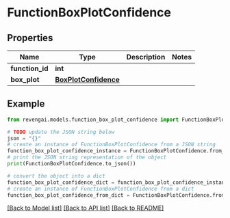 # FunctionBoxPlotConfidence


## Properties

Name | Type | Description | Notes
------------ | ------------- | ------------- | -------------
**function_id** | **int** |  | 
**box_plot** | [**BoxPlotConfidence**](BoxPlotConfidence.md) |  | 

## Example

```python
from revengai.models.function_box_plot_confidence import FunctionBoxPlotConfidence

# TODO update the JSON string below
json = "{}"
# create an instance of FunctionBoxPlotConfidence from a JSON string
function_box_plot_confidence_instance = FunctionBoxPlotConfidence.from_json(json)
# print the JSON string representation of the object
print(FunctionBoxPlotConfidence.to_json())

# convert the object into a dict
function_box_plot_confidence_dict = function_box_plot_confidence_instance.to_dict()
# create an instance of FunctionBoxPlotConfidence from a dict
function_box_plot_confidence_from_dict = FunctionBoxPlotConfidence.from_dict(function_box_plot_confidence_dict)
```
[[Back to Model list]](../README.md#documentation-for-models) [[Back to API list]](../README.md#documentation-for-api-endpoints) [[Back to README]](../README.md)


